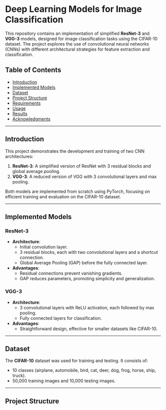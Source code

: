 # Deep Learning Models for Image Classification

This repository contains an implementation of simplified **ResNet-3** and **VGG-3** models, designed for image classification tasks using the CIFAR-10 dataset. The project explores the use of convolutional neural networks (CNNs) with different architectural strategies for feature extraction and classification.

## Table of Contents
- [Introduction](#introduction)
- [Implemented Models](#implemented-models)
- [Dataset](#dataset)
- [Project Structure](#project-structure)
- [Requirements](#requirements)
- [Usage](#usage)
- [Results](#results)
- [Acknowledgments](#acknowledgments)

---

## Introduction
This project demonstrates the development and training of two CNN architectures:
1. **ResNet-3**: A simplified version of ResNet with 3 residual blocks and global average pooling.
2. **VGG-3**: A reduced version of VGG with 3 convolutional layers and max pooling.

Both models are implemented from scratch using PyTorch, focusing on efficient training and evaluation on the CIFAR-10 dataset.

---

## Implemented Models

### **ResNet-3**
- **Architecture**:
  - Initial convolution layer.
  - 3 residual blocks, each with two convolutional layers and a shortcut connection.
  - Global Average Pooling (GAP) before the fully connected layer.
- **Advantages**:
  - Residual connections prevent vanishing gradients.
  - GAP reduces parameters, promoting simplicity and generalization.

### **VGG-3**
- **Architecture**:
  - 3 convolutional layers with ReLU activation, each followed by max pooling.
  - Fully connected layers for classification.
- **Advantages**:
  - Straightforward design, effective for smaller datasets like CIFAR-10.

---

## Dataset
The **CIFAR-10** dataset was used for training and testing. It consists of:
- 10 classes (airplane, automobile, bird, cat, deer, dog, frog, horse, ship, truck).
- 50,000 training images and 10,000 testing images.

---

## Project Structure
